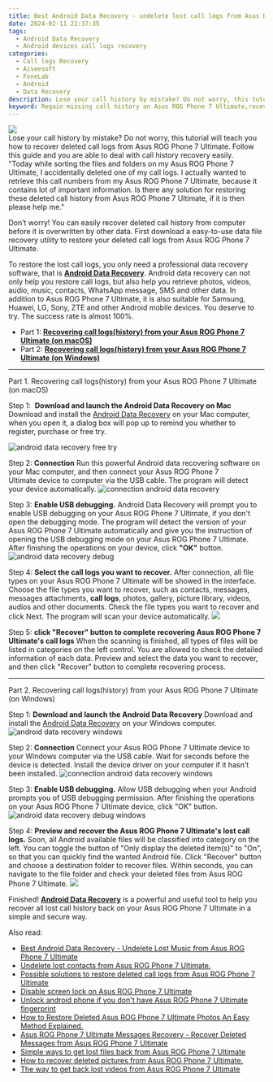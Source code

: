 ```yaml
---
title: Best Android Data Recovery - undelete lost call logs from Asus ROG Phone 7 Ultimate
date: 2024-02-11 22:37:35
tags: 
  - Android Data Recovery
  - Android devices call logs recovery
categories: 
  - Call logs Recovery
  - Aiseesoft
  - FoneLab
  - Android
  - Data Recovery
description: Lose your call history by mistake? Do not worry, this tutorial will teach you how to recover deleted call logs from Asus ROG Phone 7 Ultimate. Follow this guide and you are able to deal with call history recovery easily.
keyword: Regain missing call history on Asus ROG Phone 7 Ultimate,recover lost recent calls from Asus ROG Phone 7 Ultimate,undelete call numbers from Asus ROG Phone 7 Ultimate,Asus ROG Phone 7 Ultimate call logs recovery,unerase call numbers from Asus ROG Phone 7 Ultimate,save erased call logs on Asus ROG Phone 7 Ultimate,Asus ROG Phone 7 Ultimate deleted call history,Asus ROG Phone 7 Ultimate call history recovery software,Asus ROG Phone 7 Ultimate call history recovery,how to recover call history Asus ROG Phone 7 Ultimate,how do i recover call history on Asus ROG Phone 7 Ultimate,extract call history from water damaged phone Asus ROG Phone 7 Ultimate
---
```


<img src="https://img0mobiles.techidaily.com/images/best-assets/devices/asus/asus-rog-phone-7-ultimate/5.jpg" class="atpl-imgstyle"  />

<div class="atpl-content atpl-for-fonelab-android recover-call-logs">

<div class="atpl-post-description-part-1">
Lose your call history by mistake? Do not worry, this tutorial will teach you how to recover deleted call logs from Asus ROG Phone 7 Ultimate. Follow this guide and you are able to deal with call history recovery easily.
</div>



<div class="atpl-post-description-part-2">
<div class="tpl-content-sub-paragraph-question">
    "Today while sorting the files and folders on my Asus ROG Phone 7 Ultimate, I accidentally deleted one of my call logs. I actually wanted to retrieve this call numbers from my Asus ROG Phone 7 Ultimate, because it contains lot of important information. Is there any solution for restoring these deleted call history from Asus ROG Phone 7 Ultimate, if it is then please help me."
</div>
<div class="tpl-content-sub-paragraph-content">
  <p>
    Don’t worry! You can easily recover deleted call history from computer before it is overwritten by other data. First download a easy-to-use data file recovery utility to restore your deleted call logs from Asus ROG Phone 7 Ultimate.
  </p>
</div>
</div>

<div class="atpl-post-description-part-3">
<div class="tpl-content-sub-paragraph-content">
  <p>
    To restore the lost call logs, you only need a professional data recovery software, that is <a href="https://tools.techidaily.com/aiseesoft-android-data-recovery/" target="_blank" rel="noopener"><strong>Android Data Recovery</strong></a>. Android data recovery can not only help you restore call logs, but also help you retrieve photos, videos, audio, music, contacts, WhatsApp message, SMS and other data. In addition to Asus ROG Phone 7 Ultimate, it is also suitable for Samsung, Huawei, LG, Sony, ZTE and other Android mobile devices. You deserve to try. The success rate is almost 100%.
  </p>
</div>
</div>

<ul>
  <li>Part 1: <strong><a href="#p1"> Recovering call logs(history) from your Asus ROG Phone 7 Ultimate  (on macOS)</a></strong></li>
  <li>Part 2: <strong><a href="#p2"> Recovering call logs(history) from your Asus ROG Phone 7 Ultimate  (on Windows)</a></strong></li>
</ul>


<!-- Part 1 -->
<a id="p1" name="p1" ></a><hr>

<div>
  <span class="atpl-step-part-style">Part 1. Recovering call logs(history) from your Asus ROG Phone 7 Ultimate (on macOS)</span>
</div>

<span class="atpl-stepstyle-a"><span>Step 1: </span></span> <strong>Download and launch the Android Data Recovery on Mac</strong>
Download and install the <a href="https://tools.techidaily.com/aiseesoft-android-data-recovery/" target="_blank" rel="noopener">Android Data Recovery</a> on your Mac computer, when you open it, a dialog box will pop up to remind you whether to register, purchase or free try.

<img src="https://tools.techidaily.com/images/apps/aiseesoft/android-data-recovery/mac-free-try.png" class="atpl-imgstyle" alt="android data recovery free try" />

<span class="atpl-stepstyle-a"><span>Step 2: </span></span> <strong>Connection</strong>
Run this powerful Android data recovering software on your Mac computer, and then connect your Asus ROG Phone 7 Ultimate device to computer via the USB cable. The program will detect your device automatically.
<img src="https://tools.techidaily.com/images/apps/aiseesoft/android-data-recovery/mac-connection-interface.jpg" class="atpl-imgstyle" alt="connection android data recovery" />

<span class="atpl-stepstyle-a"><span>Step 3: </span></span> <strong>Enable USB debugging.</strong>
Android Data Recovery will prompt you to enable USB debugging on your Asus ROG Phone 7 Ultimate, if you don't open the debugging mode. The program will detect the version of your Asus ROG Phone 7 Ultimate automatically and give you the instruction of opening the USB debugging mode on your Asus ROG Phone 7 Ultimate. After finishing the operations on your device, click <strong>"OK"</strong> button.
<img src="https://tools.techidaily.com/images/apps/aiseesoft/android-data-recovery/mac-android-usb-debug.jpg"  class="atpl-imgstyle" alt="android data recovery debug" />

<span class="atpl-stepstyle-a"><span>Step 4: </span></span> <strong>Select the call logs you want to recover.</strong>
After connection, all file types on your Asus ROG Phone 7 Ultimate will be showed in the interface. Choose the file types you want to recover, such as contacts, messages, messages attachments, <b>call logs</b>, photos, gallery, picture library, videos, audios and other documents. Check the file types you want to recover and click Next. The program will scan your device automatically.
<img src="https://tools.techidaily.com/images/apps/aiseesoft/android-data-recovery/mac-choose-type-call-logs.jpg" class="atpl-imgstyle"  />

<span class="atpl-stepstyle-a"><span>Step 5: </span></span> <strong>click "Recover" button to  complete recovering Asus ROG Phone 7 Ultimate's call logs</strong>
When the scanning is finished, all types of files will be listed in categories on the left control. You are allowed to check the detailed information of each data. Preview and select the data you want to recover, and then click "Recover" button to complete recovering process.


<a id="p2" name="p2"></a><hr>

<!-- Part 2 -->
<div>
  <span class="atpl-step-part-style">Part 2. Recovering call logs(history) from your Asus ROG Phone 7 Ultimate (on Windows)</span>
</div>

<span class="atpl-stepstyle-a"><span>Step 1: </span></span> <strong>Download and launch the Android Data Recovery</strong>
Download and install the <a href="https://tools.techidaily.com/aiseesoft-android-data-recovery/" target="_blank" rel="noopener">Android Data Recovery</a> on your Windows computer.
<img src="https://tools.techidaily.com/images/apps/aiseesoft/android-data-recovery/win-start-interface.png"  class="atpl-imgstyle" alt="android data recovery windows" />

<span class="atpl-stepstyle-a"><span>Step 2: </span></span> <strong>Connection</strong>
Connect your Asus ROG Phone 7 Ultimate device to your Windows computer via the USB cable. Wait for seconds before the device is detected. Install the device driver on your computer if it hasn't been installed.
<img src="https://tools.techidaily.com/images/apps/aiseesoft/android-data-recovery/win-connection-interface.png" class="atpl-imgstyle" alt="connection android data recovery windows" />

<span class="atpl-stepstyle-a"><span>Step 3: </span></span> <strong>Enable USB debugging.</strong>
Allow USB debugging when your Android prompts you of USB debugging permission. After finishing the operations on your Asus ROG Phone 7 Ultimate device, click "OK" button.
<img src="https://tools.techidaily.com/images/apps/aiseesoft/android-data-recovery/win-android-usb-debug.png" class="atpl-imgstyle" alt="android data recovery debug windows" />

<span class="atpl-stepstyle-a"><span>Step 4: </span></span> <strong>Preview and recover the Asus ROG Phone 7 Ultimate's lost call logs.</strong>
Soon, all Android available files will be classified into category on the left. You can toggle the button of "Only display the deleted item(s)" to "On", so that you can quickly find the wanted Android file. Click "Recover" button and choose a destination folder to recover files. Within seconds, you can navigate to the file folder and check your deleted files from Asus ROG Phone 7 Ultimate.
<img src="https://tools.techidaily.com/images/apps/aiseesoft/android-data-recovery/win-recover-call-logs.png" class="atpl-imgstyle"  />

<div class="atpl-post-description-part-4">
<div class="tpl-content-sub-paragraph-normal">
  <p>
    Finished! <a href="https://tools.techidaily.com/aiseesoft-android-data-recovery/" target="_blank" rel="noopener"><strong>Android Data Recovery</strong></a> is a powerful and useful tool to help you recover all lost call history back on your Asus ROG Phone 7 Ultimate in a simple and secure way.
  </p>
</div>
</div>

<ins class="adsbygoogle"
     style="display:block"
     data-ad-client="ca-pub-7571918770474297"
     data-ad-slot="8358498916"
     data-ad-format="auto"
     data-full-width-responsive="true"></ins>

<span class="atpl-alsoreadstyle">Also read:</span>
<div><ul>
<li><a href="/best-android-data-recovery-undelete-lost-music-from-asus-rog-phone-7-ultimate-by-fonelab-android-recover-music/" target="_blank" rel="noopener"><u>Best Android Data Recovery - Undelete Lost Music from Asus ROG Phone 7 Ultimate</u></a></li>
<li><a href="/undelete-lost-contacts-from-asus-rog-phone-7-ultimate-by-fonelab-android-recover-contacts/" target="_blank" rel="noopener"><u>Undelete lost contacts from Asus ROG Phone 7 Ultimate.</u></a></li>
<li><a href="/possible-solutions-to-restore-deleted-call-logs-from-asus-rog-phone-7-ultimate-by-fonelab-android-recover-call-logs/" target="_blank" rel="noopener"><u>Possible solutions to restore deleted call logs from Asus ROG Phone 7 Ultimate</u></a></li>
<li><a href="/disable-screen-lock-on-asus-rog-phone-7-ultimate-by-drfone-android-unlock-android-unlock/" target="_blank" rel="noopener"><u>Disable screen lock on Asus ROG Phone 7 Ultimate</u></a></li>
<li><a href="/unlock-android-phone-if-you-don-t-have-asus-rog-phone-7-ultimate-fingerprint-by-drfone-android-unlock-android-unlock/" target="_blank" rel="noopener"><u>Unlock android phone if you don't have Asus ROG Phone 7 Ultimate fingerprint</u></a></li>
<li><a href="/how-to-restore-deleted-asus-rog-phone-7-ultimate-photos-an-easy-method-explained-by-fonelab-android-recover-photos/" target="_blank" rel="noopener"><u>How to Restore Deleted Asus ROG Phone 7 Ultimate Photos  An Easy Method Explained.</u></a></li>
<li><a href="/asus-rog-phone-7-ultimate-messages-recovery-recover-deleted-messages-from-asus-rog-phone-7-ultimate-by-fonelab-android-recover-messages/" target="_blank" rel="noopener"><u>Asus ROG Phone 7 Ultimate Messages Recovery - Recover Deleted Messages from Asus ROG Phone 7 Ultimate</u></a></li>
<li><a href="/simple-ways-to-get-lost-files-back-from-asus-rog-phone-7-ultimate-by-fonelab-android-recover-data/" target="_blank" rel="noopener"><u>Simple ways to get lost files back from Asus ROG Phone 7 Ultimate</u></a></li>
<li><a href="/how-to-recover-deleted-pictures-from-asus-rog-phone-7-ultimate-by-fonelab-android-recover-pictures/" target="_blank" rel="noopener"><u>How to recover deleted pictures from Asus ROG Phone 7 Ultimate.</u></a></li>
<li><a href="/the-way-to-get-back-lost-videos-from-asus-rog-phone-7-ultimate-by-fonelab-android-recover-video/" target="_blank" rel="noopener"><u>The way to get back lost videos from Asus ROG Phone 7 Ultimate</u></a></li>
</ul></div>

</div>
